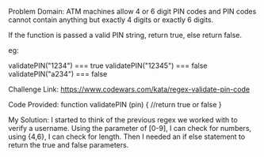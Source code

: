 Problem Domain:
ATM machines allow 4 or 6 digit PIN codes and PIN codes cannot contain anything but exactly 4 digits or exactly 6 digits.

If the function is passed a valid PIN string, return true, else return false.

eg:

validatePIN("1234") === true
validatePIN("12345") === false
validatePIN("a234") === false

Challenge Link: https://www.codewars.com/kata/regex-validate-pin-code

Code Provided:
function validatePIN (pin) {
  //return true or false
}

My Solution: I started to think of the previous regex we worked with to verify a username. Using the parameter of [0-9], I can check for numbers, using {4,6}, I can check for length. Then I needed an if else statement to return the true and false parameters.
